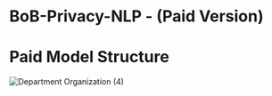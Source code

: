 # BoB-Privacy-NLP - (Paid Version)


# Paid Model Structure
![Department Organization (4)](https://github.com/S-SIRIUS/BoB-NLP/assets/109223193/495bdeed-7ed0-4bab-b454-fad19f7d19db)






